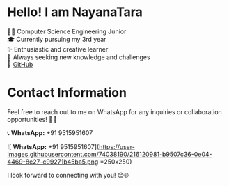 # Hello! I am NayanaTara 

👩‍💻 Computer Science Engineering Junior  
🎓 Currently pursuing my 3rd year  
✨ Enthusiastic and creative learner  
🌱 Always seeking new knowledge and challenges  
🔗 [GitHub](https://github.com/NayanaTara07)

# Contact Information

Feel free to reach out to me on WhatsApp for any inquiries or collaboration opportunities! 🚀📱

📞 **WhatsApp:** +91 9515951607

![ **WhatsApp:** +91 9515951607](https://user-images.githubusercontent.com/74038190/216120981-b9507c36-0e04-4469-8e27-c99271b45ba5.png =250x250)

I look forward to connecting with you! 😊🌐


